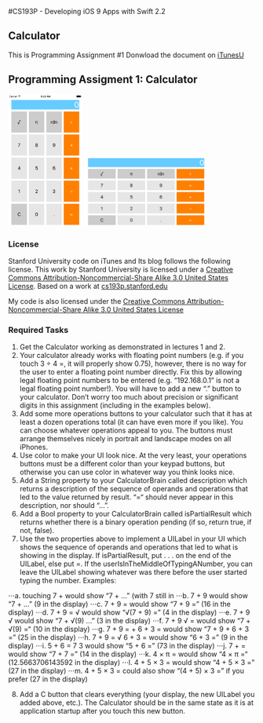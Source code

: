 #CS193P - Developing iOS 9 Apps with Swift 2.2

## Calculator 
This is Programming Assignment #1
Donwload the document on [iTunesU]( http://apple.co/1OapOAg)


## Programming Assigment 1: Calculator
<img src="https://github.com/oliverbarreto/CS193p2016_Calculator1/blob/master/Calculator1.png" width= "30%">
<img src="https://github.com/oliverbarreto/CS193p2016_Calculator1/blob/master/Calculator2.png" width="50%">

### License
Stanford University code on iTunes and Its blog follows the following license. This work by Stanford University is licensed under a [Creative Commons Attribution-Noncommercial-Share Alike 3.0 United States License](http://creativecommons.org/licenses/by-nc-sa/3.0/us/). Based on a work at [cs193p.stanford.edu](http://cs193p.stanford.edu/)

My code is also licensed under the [Creative Commons Attribution-Noncommercial-Share Alike 3.0 United States License](http://creativecommons.org/licenses/by-nc-sa/3.0/us/)
<!---
![Calculator](https://github.com/oliverbarreto/CS193p2016_Calculator1/blob/master/Calculator1.png "Logo Title Text 1")
-->


### Required Tasks
1. Get the Calculator working as demonstrated in lectures 1 and 2.
2. Your calculator already works with floating point numbers (e.g. if you touch 3 ÷ 4 =, it will properly show 0.75), however, there is no way for the user to enter a floating point number directly. Fix this by allowing legal floating point numbers to be entered (e.g. “192.168.0.1” is not a legal floating point number!). You will have to add a new “.” button to your calculator. Don’t worry too much about precision or significant digits in this assignment (including in the examples below).
3. Add some more operations buttons to your calculator such that it has at least a dozen operations total (it can have even more if you like). You can choose whatever operations appeal to you. The buttons must arrange themselves nicely in portrait and landscape modes on all iPhones.
4. Use color to make your UI look nice. At the very least, your operations buttons must be a different color than your keypad buttons, but otherwise you can use color in whatever way you think looks nice.
5. Add a String property to your CalculatorBrain called description which returns a description of the sequence of operands and operations that led to the value returned by result. “=“ should never appear in this description, nor should “...”.
6. Add a Bool property to your CalculatorBrain called isPartialResult which returns whether there is a binary operation pending (if so, return true, if not, false).
7. Use the two properties above to implement a UILabel in your UI which shows the sequence of operands and operations that led to what is showing in the display. If isPartialResult, put . . . on the end of the UILabel, else put =. If the userIsInTheMiddleOfTypingANumber, you can leave the UILabel showing whatever was there before the user started typing the number. Examples:

⋅⋅⋅a. touching 7 + would show “7 + ...” (with 7 still in
⋅⋅⋅b. 7 + 9 would show “7 + ...” (9 in the display)
⋅⋅⋅c. 7 + 9 = would show “7 + 9 =” (16 in the display)
⋅⋅⋅d. 7 + 9 = √ would show “√(7 + 9) =” (4 in the display)
⋅⋅⋅e. 7 + 9 √ would show “7 + √(9) ...” (3 in the display)
⋅⋅⋅f. 7 + 9 √ = would show “7 + √(9) =“ (10 in the display)
⋅⋅⋅g. 7 + 9 = + 6 + 3 = would show “7 + 9 + 6 + 3 =” (25 in the display)
⋅⋅⋅h. 7 + 9 = √ 6 + 3 = would show “6 + 3 =” (9 in the display)
⋅⋅⋅i. 5 + 6 = 7 3 would show “5 + 6 =” (73 in the display)
⋅⋅⋅j. 7 + = would show “7 + 7 =” (14 in the display)
⋅⋅⋅k. 4 × π = would show “4 × π =“ (12.5663706143592 in the display)
⋅⋅⋅l. 4 + 5 × 3 = would show “4 + 5 × 3 =” (27 in the display)
⋅⋅⋅m. 4 + 5 × 3 = could also show “(4 + 5) × 3 =” if you prefer (27 in the display)

8. Add a C button that clears everything (your display, the new UILabel you added above, etc.). The Calculator should be in the same state as it is at application startup after you touch this new button.